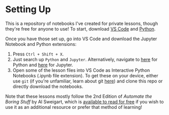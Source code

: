 # Setting Up

This is a repository of notebooks I've created for private lessons, though they're free for anyone to use!
To start, download [VS Code](https://code.visualstudio.com/Download) and [Python](https://www.python.org/downloads/).

Once you have those set up, go into VS Code and download the Jupyter Notebook and Python extensions:
 1. Press `Ctrl + Shift + X`. 
 2. Just search up `Python` and `Jupyter`. Alternatively, navigate to [here](https://marketplace.visualstudio.com/items?itemName=ms-python.python) for Python and [here](https://marketplace.visualstudio.com/items?itemName=ms-toolsai.jupyter) for Jupyter.
 3. Open some of the lesson files into VS Code as Interactive Python Notebooks (.ipynb file extension). To get these on your device, either use `git` (if you're unfamiliar, learn about git [here](https://www.geeksforgeeks.org/ultimate-guide-git-github/)) and clone this repo or directly download the notebooks. 
 
 Note that these lessons mostly follow the 2nd Edition of *Automate the Boring Stuff* by Al Sweigart, which is [available to read for free](https://automatetheboringstuff.com/) if you wish to use it as an additional resource or prefer that method of learning!
